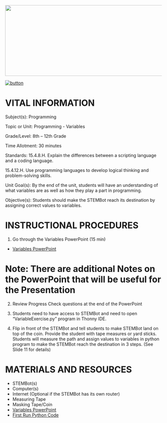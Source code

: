 <img src=https://raw.githubusercontent.com/BotDevLLC/BotDevCurriculum/master/Pictures/Botdev.png height="228" width="980">

[![button](https://raw.githubusercontent.com/BotDevLLC/BotDevCurriculum/master/Pictures/back_button.png)](https://github.com/BotDevLLC/BotDevCurriculum/blob/master/Curriculum/Week_3/readme.md)

# VITAL INFORMATION
Subject(s):          Programming	 

Topic or Unit:     Programming - Variables	

Grade/Level:       8th – 12th Grade

Time Allotment:	 30 minutes

Standards:          15.4.8.H. Explain the differences between a scripting language and a coding language. 

15.4.12.H. Use programming languages to develop logical thinking and problem-solving skills.

Unit Goal(s):      By the end of the unit, students will have an understanding of what variables are as well as how they play a part in programming.

Objective(s):      Students should make the STEMBot reach its destination by assigning correct values to variables.

# INSTRUCTIONAL PROCEDURES 
  1.	Go through the Variables PowerPoint (15 min) 
  - <a href="https://drive.google.com/drive/folders/10ihzOKchmn2pLq6i7ZeUHs4Oh0055CV5" target="_blank">Variables      PowerPoint</a>

# Note: There are additional Notes on the PowerPoint that will be useful for the Presentation  

2.	Review Progress Check questions at the end of the PowerPoint 

3.	Students need to have access to STEMBot and need to open “VariableExercise.py” program in Thonny IDE. 

4.	Flip in front of the STEMBot and tell students to make STEMBot land on top of the coin. Provide the student with tape measures or yard sticks. Students will measure the path and assign values to variables in python program to make the STEMBot reach the destination in 3 steps. (See Slide 11 for details)


# MATERIALS AND RESOURCES
* STEMBot(s) 
* Computer(s) 
* Internet (Optional if the STEMBot has its own router) 
* Measuring Tape 
* Masking Tape/Coin
* <a href="https://drive.google.com/drive/folders/10ihzOKchmn2pLq6i7ZeUHs4Oh0055CV5" target="_blank">Variables PowerPoint</a>
* <a href="https://github.com/BotDevLLC/BotDevCurriculum/blob/master/Curriculum/Week_3/Day_1/Variable_Exercise.py" target="_blank">First Run Python Code</a>


